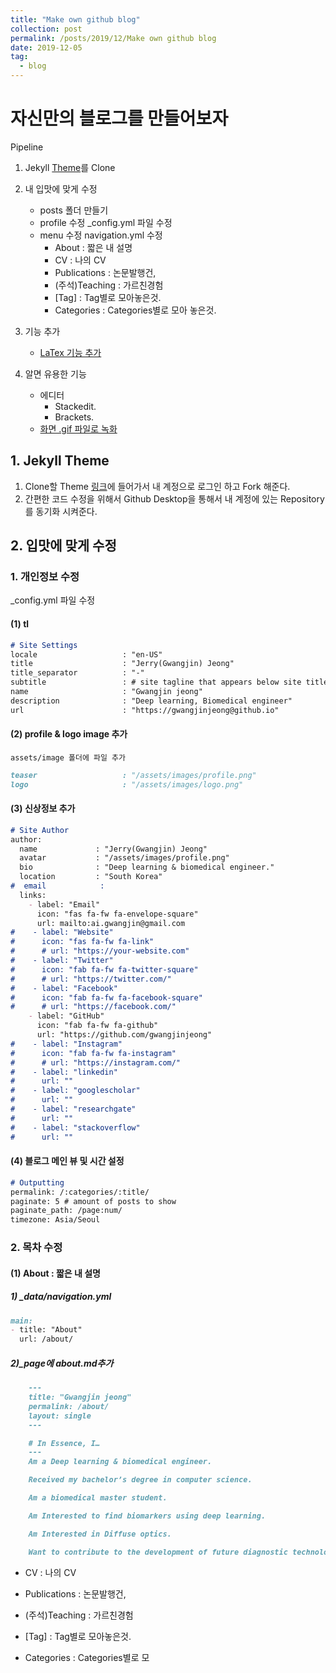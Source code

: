 ```yaml
---
title: "Make own github blog"
collection: post
permalink: /posts/2019/12/Make own github blog
date: 2019-12-05
tag:
  - blog
---
```

# 자신만의  블로그를 만들어보자

Pipeline
1. Jekyll [Theme](https://jekyllthemes.io/)를 Clone
2. 내 입맛에 맞게 수정
	- posts 폴더 만들기 
	-  profile 수정
	_config.yml 파일 수정
	-  menu 수정
	navigation.yml 수정
		- About : 짧은 내 설명
		- CV : 나의 CV
		- Publications : 논문발행건,
		- (주석)Teaching : 가르친경험
		- [Tag] : Tag별로 모아놓은것.
		- Categories : Categories별로 모아 놓은것.
3.  기능 추가
	- [LaTex 기능 추가](https://blog.naver.com/PostView.nhn?blogId=prt1004dms&logNo=221525385428&parentCategoryNo=&categoryNo=&viewDate=&isShowPopularPosts=false&from=postView)

4. 알면 유용한 기능
	- 에디터
		- Stackedit.
		- Brackets.
	- [화면 .gif 파일로 녹화](https://gocoder.tistory.com/338)
	
## 1. Jekyll Theme
1. Clone할 Theme [링크](https://github.com/gwangjinjeong/academicpages.github.io)에 들어가서 내 계정으로 로그인 하고 Fork 해준다.
2. 간편한 코드 수정을 위해서 Github Desktop을 통해서 내 계정에 있는 Repository를 동기화 시켜준다.

## 2. 입맛에 맞게 수정

### 1. 개인정보 수정
_config.yml 파일 수정
#### (1) tl
```markdown
# Site Settings
locale                   : "en-US"
title                    : "Jerry(Gwangjin) Jeong"
title_separator          : "-"
subtitle                 : # site tagline that appears below site title in masthead
name                     : "Gwangjin jeong"
description              : "Deep learning, Biomedical engineer"
url                      : "https://gwangjinjeong@github.io"
```
#### (2) profile & logo image 추가
	assets/image 폴더에 파일 추가
 ```markdown
teaser                   : "/assets/images/profile.png"
logo                     : "/assets/images/logo.png"
```
#### (3) 신상정보 추가
```markdown
# Site Author
author:
  name             : "Jerry(Gwangjin) Jeong"
  avatar           : "/assets/images/profile.png"
  bio              : "Deep learning & biomedical engineer."
  location         : "South Korea"
#  email            : 
  links:
    - label: "Email"
      icon: "fas fa-fw fa-envelope-square"
      url: mailto:ai.gwangjin@gmail.com
#    - label: "Website"
#      icon: "fas fa-fw fa-link"
#      # url: "https://your-website.com"
#    - label: "Twitter"
#      icon: "fab fa-fw fa-twitter-square"
#      # url: "https://twitter.com/"
#    - label: "Facebook"
#      icon: "fab fa-fw fa-facebook-square"
#      # url: "https://facebook.com/"
    - label: "GitHub"
      icon: "fab fa-fw fa-github"
      url: "https://github.com/gwangjinjeong"
#    - label: "Instagram"
#      icon: "fab fa-fw fa-instagram"
#      # url: "https://instagram.com/"
#    - label: "linkedin"
#      url: ""
#    - label: "googlescholar"
#      url: ""
#    - label: "researchgate"
#      url: ""
#    - label: "stackoverflow"
#      url: ""
```

#### (4) 블로그 메인 뷰 및 시간 설정
```markdown
# Outputting
permalink: /:categories/:title/
paginate: 5 # amount of posts to show
paginate_path: /page:num/
timezone: Asia/Seoul 
```

### 2. 목차 수정
#### (1) About : 짧은 내 설명

##### 1) _data/navigation.yml
```markdown
main:
- title: "About"
  url: /about/
```
#####  2)_page에 about.md추가
	
	
```markdown
	---
	title: "Gwangjin jeong"
	permalink: /about/
	layout: single
	---

	# In Essence, I…   
	---
	Am a Deep learning & biomedical engineer.

	Received my bachelor’s degree in computer science.

	Am a biomedical master student.

	Am Interested to find biomarkers using deep learning.

	Am Interested in Diffuse optics.

	Want to contribute to the development of future diagnostic technology
```
- CV : 나의 CV

- Publications : 논문발행건,
- (주석)Teaching : 가르친경험
- [Tag] : Tag별로 모아놓은것.
- Categories : Categories별로 모
<!--stackedit_data:
eyJoaXN0b3J5IjpbLTU0NjkzMzc5NiwtNzI5Mjk1NjAsMTQxNj
A5MTEzMCw0OTc0Mzc3MjMsNjgyOTE1NzU4LC0xMTUzMTE2MDU4
LDIwNDA1MDc4NTYsLTcxNDQ5NDExNiwxMzg1MDI4MjMyLDIwMj
k4MTI4NjksMTMzMTkzMDI3Nyw2NzEwNTcxNDIsLTExODU0MDMx
NTYsLTg4Nzg4MTUyOF19
-->
